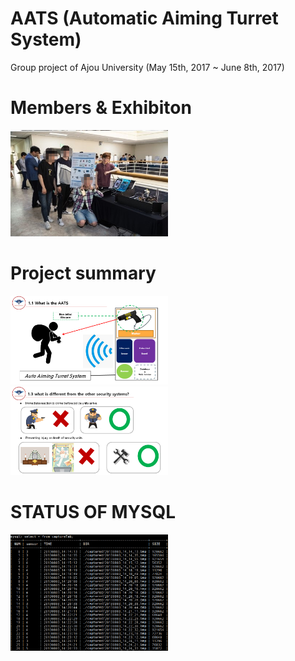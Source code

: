 # AATS (Automatic Aiming Turret System)
 Group project of Ajou University (May 15th, 2017 ~ June 8th, 2017)

# Members & Exhibiton
<img width="50%" height="50%" src="https://github.com/InfiniteRegen/AATS/blob/master/Reference/member.jpg?raw=true">

# Project summary
<img width="50%" height="50%" src="https://github.com/InfiniteRegen/AATS/blob/master/Reference/project_summary.PNG?raw=true">
<img width="50%" height="50%" src="https://github.com/InfiniteRegen/AATS/blob/master/Reference/project_benefits.PNG?raw=true">

# STATUS OF MYSQL
<img width="50%" height="50%" src="https://github.com/InfiniteRegen/AATS/blob/master/Reference/MYSQL.PNG?raw=true">
